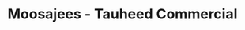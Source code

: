 ---
title: "Moosajees - Tauheed Commercial"
url: /karachi/moosajees-tauheed-commercial/
shop: Kleidung
---